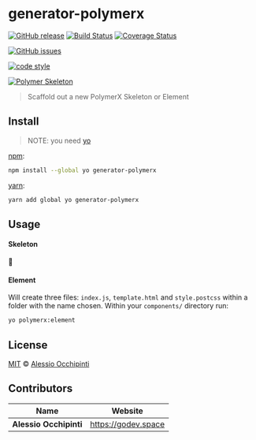 # generator-polymerx

[![GitHub release](https://img.shields.io/github/release/PolymerX/generator-polymerx.svg?style=flat-square)](https://github.com/PolymerX/generator-polymerx)
[![Build Status](https://travis-ci.org/PolymerX/generator-polymerx.svg)](https://travis-ci.org/PolymerX/generator-polymerx)
[![Coverage Status](https://coveralls.io/repos/github/PolymerX/generator-polymerx/badge.svg?style=flat-square)](https://coveralls.io/github/PolymerX/generator-polymerx)

[![GitHub issues](https://img.shields.io/github/issues/PolymerX/generator-polymerx.svg?style=flat-square)](https://github.com/PolymerX/generator-polymerx/issues)

[![code style](https://img.shields.io/badge/code_style-XO-5ed9c7.svg?style=flat-square)](https://github.com/sindresorhus/xo)

[![Polymer Skeleton](https://img.shields.io/badge/polymerX-SKELETON-435877.svg?style=flat-square)](https://github.com/PolymerX/polymer-skeleton)

> Scaffold out a new PolymerX Skeleton or Element


## Install

> NOTE: you need [yo](https://github.com/yeoman/yo)

[npm](https://www.npmjs.com/):

```sh
npm install --global yo generator-polymerx
```

[yarn](https://yarnpkg.com/):

```sh
yarn add global yo generator-polymerx
```


## Usage

#### Skeleton

:construction:

#### Element

Will create three files: `index.js`, `template.html` and `style.postcss` within a folder with the name chosen.
Within your `components/` directory run:

```bash
yo polymerx:element
```


## License

[MIT](LICENSE) © [Alessio Occhipinti](https://godev.space)


## Contributors

| Name                   | Website               |
| ---------------------- | --------------------- |
| **Alessio Occhipinti** | <https://godev.space> |
